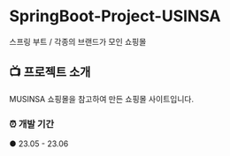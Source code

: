 # SpringBoot-Project-USINSA
스프링 부트 / 각종의 브랜드가 모인 쇼핑몰

## :tv:  프로젝트 소개
MUSINSA 쇼핑몰을 참고하여 만든 쇼핑몰 사이트입니다. 

### :alarm_clock:  개발 기간
● 23.05 - 23.06
